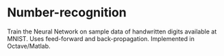 # Number-recognition
Train the Neural Network on sample data of handwritten digits available at MNIST. Uses feed-forward and back-propagation. Implemented in Octave/Matlab.
